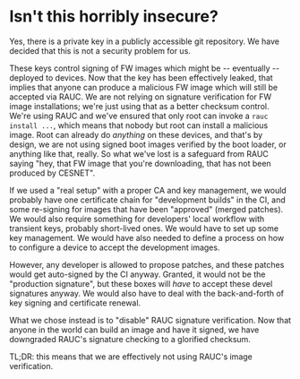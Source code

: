 # Isn't this horribly insecure?

Yes, there is a private key in a publicly accessible git repository.
We have decided that this is not a security problem for us.

These keys control signing of FW images which might be -- eventually -- deployed to devices.
Now that the key has been effectively leaked, that implies that anyone can produce a malicious FW image which will still be accepted via RAUC.
We are not relying on signature verification for FW image installations; we're just using that as a better checksum control.
We're using RAUC and we've ensured that only root can invoke a `rauc install ...`, which means that nobody but root can install a malicious image.
Root can already do *anything* on these devices, and that's by design, we are not using signed boot images verified by the boot loader, or anything like that, really.
So what we've lost is a safeguard from RAUC saying "hey, that FW image that you're downloading, that has not been produced by CESNET".

If we used a "real setup" with a proper CA and key management, we would probably have one certificate chain for "development builds" in the CI, and some re-signing for images that have been "approved" (merged patches).
We would also require something for developers' local workflow with transient keys, probably short-lived ones.
We would have to set up some key management.
We would have also needed to define a process on how to configure a device to accept the development images.

However, any developer is allowed to propose patches, and these patches would get auto-signed by the CI anyway.
Granted, it would not be the "production signature", but these boxes will *have* to accept these devel signatures anyway.
We would also have to deal with the back-and-forth of key signing and certificate renewal.

What we chose instead is to "disable" RAUC signature verification.
Now that anyone in the world can build an image and have it signed, we have downgraded RAUC's signature checking to a glorified checksum.

TL;DR: this means that we are effectively not using RAUC's image verification.
